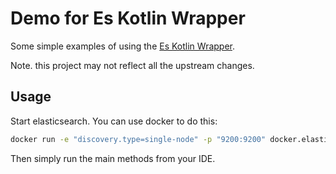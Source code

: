 # Demo for Es Kotlin Wrapper

Some simple examples of using the [Es Kotlin Wrapper](https://github.com/jillesvangurp/es-kotlin-wrapper-client).

Note. this project may not reflect all the upstream changes.

## Usage

Start elasticsearch. You can use docker to do this:

```bash
docker run -e "discovery.type=single-node" -p "9200:9200" docker.elastic.co/elasticsearch/elasticsearch-oss:7.4.0
```

Then simply run the main methods from your IDE.